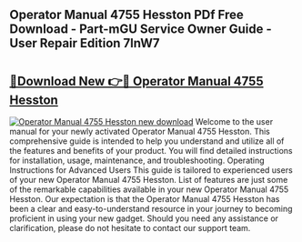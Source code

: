 ## Operator Manual 4755 Hesston PDf Free Download - Part-mGU Service Owner Guide - User Repair Edition 7lnW7

# <h2><a href="http://bc65914.oget.top/?id=Operator+Manual+4755+Hesston">🔗Download New 👉🔴 Operator Manual 4755 Hesston</a></h2>

[![Operator Manual 4755 Hesston new download](https://i.imgur.com/5g1atiW.png)](http://bc65914.oget.top/?id=Operator+Manual+4755+Hesston)
Welcome to the user manual for your newly activated Operator Manual 4755 Hesston. This comprehensive guide is intended to help you understand and utilize all of the features and benefits of your product. You will find detailed instructions for installation, usage, maintenance, and troubleshooting. Operating Instructions for Advanced Users This guide is tailored to experienced users of your new Operator Manual 4755 Hesston. List of features are just some of the remarkable capabilities available in your new Operator Manual 4755 Hesston. Our expectation is that the Operator Manual 4755 Hesston has been a clear and easy-to-understand resource in your journey to becoming proficient in using your new gadget. Should you need any assistance or clarification, please do not hesitate to contact our support team.
